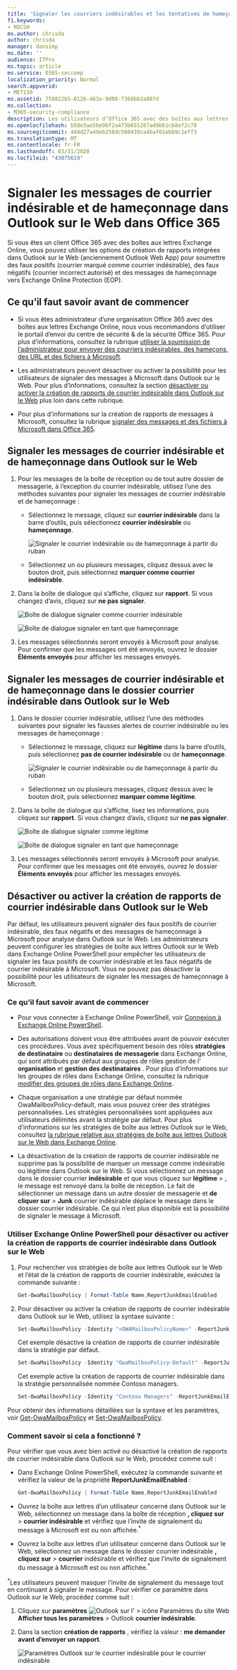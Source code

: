 ```yaml
---
title: 'Signaler les courriers indésirables et les tentatives de hameçonnage dans Outlook sur le web '
f1.keywords:
- NOCSH
ms.author: chrisda
author: chrisda
manager: dansimp
ms.date: ''
audience: ITPro
ms.topic: article
ms.service: O365-seccomp
localization_priority: Normal
search.appverid:
- MET150
ms.assetid: 758822b5-0126-463a-9d08-7366bb2a807d
ms.collection:
- M365-security-compliance
description: Les utilisateurs d’Office 365 avec des boîtes aux lettres Exchange Online peuvent utiliser Outlook sur le Web (Outlook Web App) pour soumettre les messages de courrier indésirable, de courrier non indésirable et de hameçonnage à Microsoft pour analyse.
ms.openlocfilehash: b58e3ae5be9bf2a473b655287ad9bb1cb8ef2c78
ms.sourcegitcommit: 4d4d27a49eb258dc560439ca4baf61ebb9c1eff3
ms.translationtype: MT
ms.contentlocale: fr-FR
ms.lasthandoff: 03/31/2020
ms.locfileid: "43075619"
---
```

# <a name="report-junk-and-phishing-email-in-outlook-on-the-web-in-office-365"></a>Signaler les messages de courrier indésirable et de hameçonnage dans Outlook sur le Web dans Office 365

Si vous êtes un client Office 365 avec des boîtes aux lettres Exchange Online, vous pouvez utiliser les options de création de rapports intégrées dans Outlook sur le Web (anciennement Outlook Web App) pour soumettre des faux positifs (courrier marqué comme courrier indésirable), des faux négatifs (courrier incorrect autorisé) et des messages de hameçonnage vers Exchange Online Protection (EOP).

## <a name="what-do-you-need-to-know-before-you-begin"></a>Ce qu’il faut savoir avant de commencer

- Si vous êtes administrateur d’une organisation Office 365 avec des boîtes aux lettres Exchange Online, nous vous recommandons d’utiliser le portail d’envoi du centre de sécurité & de la sécurité Office 365. Pour plus d’informations, consultez la rubrique [utiliser la soumission de l’administrateur pour envoyer des courriers indésirables, des hameçons, des URL et des fichiers à Microsoft](admin-submission.md).

- Les administrateurs peuvent désactiver ou activer la possibilité pour les utilisateurs de signaler des messages à Microsoft dans Outlook sur le Web. Pour plus d’informations, consultez la section [désactiver ou activer la création de rapports de courrier indésirable dans Outlook sur le Web](#disable-or-enable-junk-email-reporting-in-outlook-on-the-web) plus loin dans cette rubrique.

- Pour plus d’informations sur la création de rapports de messages à Microsoft, consultez la rubrique [signaler des messages et des fichiers à Microsoft dans Office 365](report-junk-email-messages-to-microsoft.md).

## <a name="report-spam-and-phishing-messages-in-outlook-on-the-web"></a>Signaler les messages de courrier indésirable et de hameçonnage dans Outlook sur le Web

1. Pour les messages de la boîte de réception ou de tout autre dossier de messagerie, à l’exception du courrier indésirable, utilisez l’une des méthodes suivantes pour signaler les messages de courrier indésirable et de hameçonnage :

   - Sélectionnez le message, cliquez sur **courrier indésirable** dans la barre d’outils, puis sélectionnez **courrier indésirable** ou **hameçonnage**.

     ![Signaler le courrier indésirable ou de hameçonnage à partir du ruban](../../media/owa-report-junk.png)

   - Sélectionnez un ou plusieurs messages, cliquez dessus avec le bouton droit, puis sélectionnez **marquer comme courrier indésirable**.

2. Dans la boîte de dialogue qui s’affiche, cliquez sur **rapport**. Si vous changez d’avis, cliquez sur **ne pas signaler**.

   ![Boîte de dialogue signaler comme courrier indésirable](../../media/owa-report-as-junk-dialog.png)

   ![Boîte de dialogue signaler en tant que hameçonnage](../../media/owa-report-as-phishing-dialog.png)

3. Les messages sélectionnés seront envoyés à Microsoft pour analyse. Pour confirmer que les messages ont été envoyés, ouvrez le dossier **Éléments envoyés** pour afficher les messages envoyés.

## <a name="report-non-spam-and-phishing-messages-from-the-junk-email-folder-in-outlook-on-the-web"></a>Signaler les messages de courrier indésirable et de hameçonnage dans le dossier courrier indésirable dans Outlook sur le Web

1. Dans le dossier courrier indésirable, utilisez l’une des méthodes suivantes pour signaler les fausses alertes de courrier indésirable ou les messages de hameçonnage :

   - Sélectionnez le message, cliquez sur **légitime** dans la barre d’outils, puis sélectionnez **pas de courrier indésirable** ou de **hameçonnage**.

     ![Signaler le courrier indésirable ou de hameçonnage à partir du ruban](../../media/owa-report-not-junk.png)

   - Sélectionnez un ou plusieurs messages, cliquez dessus avec le bouton droit, puis sélectionnez **marquer comme légitime**.

2. Dans la boîte de dialogue qui s’affiche, lisez les informations, puis cliquez sur **rapport**. Si vous changez d’avis, cliquez sur **ne pas signaler**.

   ![Boîte de dialogue signaler comme légitime](../../media/owa-report-as-not-junk-dialog.png)

   ![Boîte de dialogue signaler en tant que hameçonnage](../../media/owa-report-as-phishing-dialog.png)

3. Les messages sélectionnés seront envoyés à Microsoft pour analyse. Pour confirmer que les messages ont été envoyés, ouvrez le dossier **Éléments envoyés** pour afficher les messages envoyés.

## <a name="disable-or-enable-junk-email-reporting-in-outlook-on-the-web"></a>Désactiver ou activer la création de rapports de courrier indésirable dans Outlook sur le Web

Par défaut, les utilisateurs peuvent signaler des faux positifs de courrier indésirable, des faux négatifs et des messages de hameçonnage à Microsoft pour analyse dans Outlook sur le Web. Les administrateurs peuvent configurer les stratégies de boîte aux lettres Outlook sur le Web dans Exchange Online PowerShell pour empêcher les utilisateurs de signaler les faux positifs de courrier indésirable et les faux négatifs de courrier indésirable à Microsoft. Vous ne pouvez pas désactiver la possibilité pour les utilisateurs de signaler les messages de hameçonnage à Microsoft.

### <a name="what-do-you-need-to-know-before-you-begin"></a>Ce qu’il faut savoir avant de commencer

- Pour vous connecter à Exchange Online PowerShell, voir [Connexion à Exchange Online PowerShell](https://docs.microsoft.com/powershell/exchange/exchange-online/connect-to-exchange-online-powershell/connect-to-exchange-online-powershell).

- Des autorisations doivent vous être attribuées avant de pouvoir exécuter ces procédures. Vous avez spécifiquement besoin des rôles **stratégies de destinataire** ou **destinataires de messagerie** dans Exchange Online, qui sont attribués par défaut aux groupes de rôles gestion de l' **organisation** et **gestion des destinataires** . Pour plus d’informations sur les groupes de rôles dans Exchange Online, consultez la rubrique [modifier des groupes de rôles dans Exchange Online](https://docs.microsoft.com/Exchange/permissions-exo/role-groups#modify-role-groups).

- Chaque organisation a une stratégie par défaut nommée OwaMailboxPolicy-default, mais vous pouvez créer des stratégies personnalisées. Les stratégies personnalisées sont appliquées aux utilisateurs délimités avant la stratégie par défaut. Pour plus d’informations sur les stratégies de boîte aux lettres Outlook sur le Web, consultez [la rubrique relative aux stratégies de boîte aux lettres Outlook sur le Web dans Exchange Online](https://docs.microsoft.com/Exchange/clients-and-mobile-in-exchange-online/outlook-on-the-web/outlook-web-app-mailbox-policies).

- La désactivation de la création de rapports de courrier indésirable ne supprime pas la possibilité de marquer un message comme indésirable ou légitime dans Outlook sur le Web. Si vous sélectionnez un message dans le dossier courrier **indésirable** et que vous cliquez sur **légitime** \> , le message est renvoyé dans la boîte de réception. Le fait de sélectionner un message dans un autre dossier de messagerie et **de cliquer sur** \> **Junk** courrier indésirable déplace le message dans le dossier courrier indésirable. Ce qui n’est plus disponible est la possibilité de signaler le message à Microsoft.

### <a name="use-exchange-online-powershell-to-disable-or-enable-junk-email-reporting-in-outlook-on-the-web"></a>Utiliser Exchange Online PowerShell pour désactiver ou activer la création de rapports de courrier indésirable dans Outlook sur le Web

1. Pour rechercher vos stratégies de boîte aux lettres Outlook sur le Web et l’état de la création de rapports de courrier indésirable, exécutez la commande suivante :

   ```powershell
   Get-OwaMailboxPolicy | Format-Table Name,ReportJunkEmailEnabled
   ```

2. Pour désactiver ou activer la création de rapports de courrier indésirable dans Outlook sur le Web, utilisez la syntaxe suivante :

   ```powershell
   Set-OwaMailboxPolicy -Identity "<OWAMailboxPolicyName>" -ReportJunkEmailEnabled <$true | $false>
   ```

   Cet exemple désactive la création de rapports de courrier indésirable dans la stratégie par défaut.

   ```powershell
   Set-OwaMailboxPolicy -Identity "OwaMailboxPolicy-Default" -ReportJunkEmailEnabled $false
   ```

   Cet exemple active la création de rapports de courrier indésirable dans la stratégie personnalisée nommée Contoso managers.

   ```powershell
   Set-OwaMailboxPolicy -Identity "Contoso Managers" -ReportJunkEmailEnabled $true
   ```

Pour obtenir des informations détaillées sur la syntaxe et les paramètres, voir [Get-OwaMailboxPolicy](https://docs.microsoft.com/powershell/module/exchange/client-access/get-owamailboxpolicy) et [Set-OwaMailboxPolicy](https://docs.microsoft.com/powershell/module/exchange/client-access/set-owamailboxpolicy).

### <a name="how-do-you-know-this-worked"></a>Comment savoir si cela a fonctionné ?

Pour vérifier que vous avez bien activé ou désactivé la création de rapports de courrier indésirable dans Outlook sur le Web, procédez comme suit :

- Dans Exchange Online PowerShell, exécutez la commande suivante et vérifiez la valeur de la propriété **ReportJunkEmailEnabled** :

  ```powershell
  Get-OwaMailboxPolicy | Format-Table Name,ReportJunkEmailEnabled
  ```

- Ouvrez la boîte aux lettres d’un utilisateur concerné dans Outlook sur le Web, sélectionnez un message dans la boîte de réception **, cliquez sur** \> **courrier indésirable** et vérifiez que l’invite de signalement du message à Microsoft est ou non affichée.<sup>\*</sup>

- Ouvrez la boîte aux lettres d’un utilisateur concerné dans Outlook sur le Web, sélectionnez un message dans le dossier courrier indésirable **, cliquez sur** \> **courrier** indésirable et vérifiez que l’invite de signalement du message à Microsoft est ou non affichée.<sup>\*</sup>

<sup>\*</sup>Les utilisateurs peuvent masquer l’invite de signalement du message tout en continuant à signaler le message. Pour vérifier ce paramètre dans Outlook sur le Web, procédez comme suit :

1. Cliquez sur **paramètres** ![Outlook sur l'](../../media/owa-settings-icon.png) \> icône Paramètres du site Web **Afficher tous les paramètres** \> Outlook **courrier indésirable**.
2. Dans la section **création de rapports** , vérifiez la valeur : **me demander avant d’envoyer un rapport**.

   ![Paramètres Outlook sur le courrier indésirable pour le courrier indésirable](../../media/owa-junk-email-reporting-options.png)
